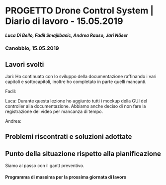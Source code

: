 # PROGETTO Drone Control System | Diario di lavoro - 15.05.2019
##### Luca Di Bello, Fadil Smajilbasic, Andrea Rauso, Jari Näser
### Canobbio, 15.05.2019

## Lavori svolti

Jari:
Ho continuato con lo sviluppo della documentazione raffinando i vari capitoli e
sottocapitoli, inoltre ho completato in parte quelli mancanti.

Fadil:

Luca:
Durante questa lezione ho aggiunto tutti i mockup della GUI del controller alla documentazione. Abbiamo anche deciso di non fare la registrazione dei video per mancanza di tempo.

Andrea:



## Problemi riscontrati e soluzioni adottate

## Punto della situazione rispetto alla pianificazione
Siamo al passo con il gantt preventivo.

#### Programma di massima per la prossima giornata di lavoro
